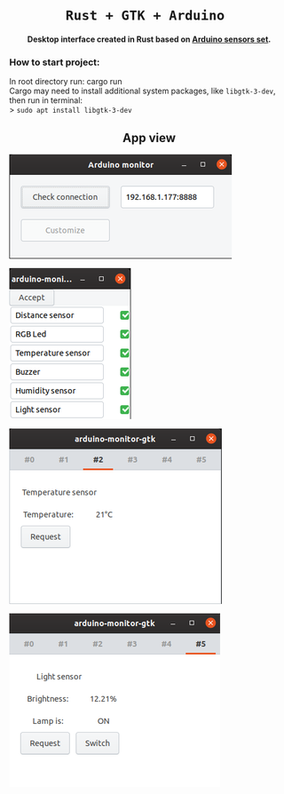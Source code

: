 <div align="center">

  <h1><code>Rust + GTK + Arduino </code></h1>

  <strong>Desktop interface created in Rust based on <a href="https://github.com/receek/Projekt_PO">Arduino sensors set</a>.</strong>
</div>

<h3> How to start project: </h3>
<div>In root directory run: cargo run </div>

<div>
Cargo may need to install additional system packages, like <code>libgtk-3-dev</code>, then run in terminal: <br/> 
> <code>sudo apt install libgtk-3-dev</code>

</div>

<h2 align="center"> App view</h2>

![Start](images/connection.png)

![Customize](images/customization.png)

![Temperature](images/temp.png)

![Light](images/light.png)